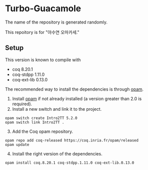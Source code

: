 # Turbo-Guacamole
The name of the repository is generated randomly.

This repoitory is for "야수연 오마카세."

## Setup
This version is known to compile with

- coq 8.20.1
- coq-stdpp 1.11.0
- coq-ext-lib 0.13.0

The recommended way to install the dependencies is through [opam](https://opam.ocaml.org/doc/Install.html).

1. Install [opam](https://opam.ocaml.org/doc/Install.html) if not already installed (a version greater than 2.0 is required).
2. Install a new switch and link it to the project.
```
opam switch create Intro2TT 5.2.0
opam switch link Intro2TT .
```
3. Add the Coq opam repository.
```
opam repo add coq-released https://coq.inria.fr/opam/released
opam update
```
4. Install the right version of the dependencies.
```
opam install coq.8.20.1 coq-stdpp.1.11.0 coq-ext-lib.0.13.0
```
